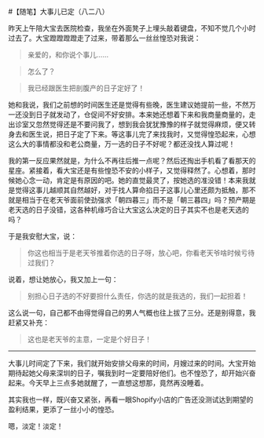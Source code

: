 #【随笔】大事儿已定（八二八）

昨天上午陪大宝去医院检查，我坐在外面凳子上埋头敲着键盘，不知不觉几个小时过去了。大宝蹬蹬蹬蹬走了过来，带着那么一丝丝惶恐对我说：

> 亲爱的，和你说个事儿……

> 怎么了？

> 我已经跟医生把剖腹产的日子定好了！

她和我说，我们之前想的时间医生还是觉得有些晚，医生建议她提前一些，不然万一还没到日子就发动了，仓促间不好安排。本来她还想着下来和我商量商量的，走出诊室又忽然觉得还是不要问我了，想到我会犹犹豫豫的样子就觉得麻烦，便又转身去和医生说，把日子定了下来。等这事儿完了来找我时，又觉得惶恐起来，心想这么大的事情都没和老公商量，万一选的日子不好呢？都还没找人算过呢！

我的第一反应果然就是，为什么不再往后推一点呢？然后还掏出手机看了看那天的星座。紧接着，看大宝还是有些惶恐不安的小样子，又觉得释然了。心想着，那时候她心念一动，肯定是有原因的吧。她的直觉最灵了，按她选的准没错！本来我就是觉得这事儿越顺其自然越好，对于找人算命掐日子这事儿心里还颇为抵触，那不就是相当于在老天爷面前使劲强求「朝四暮三」而不是「朝三暮四」吗？预产期是老天选的日子没错，这各种机缘巧合让大宝这么决定的日子其实不也是老天选的吗？

于是我安慰大宝，说：

> 你这也相当于是老天爷推着你选的日子呀，放心吧，你看老天爷啥时候亏待过我们？

说着，想让她放心，我又加上一句：

> 别担心日子选的不好要担什么责任，你选的就是我选的，我们一起担着！

这么说一句，自己都不由得觉得自己的男人气概也往上拔了三分。还是别得意，我赶紧又补充：

> 这也是老天爷的主意，一定是个好日子！

----

大事儿时间定了下来，我们就开始安排父母来的时间，月嫂过来的时间。大宝开始期待起她父母来深圳的日子，嘱我到时一定要陪好他们。也不惶恐了，却开始兴奋起来。今天早上三点多她就醒了，一直想这想那，竟然再没睡着。

其实我也一样，既兴奋又紧张，再看一眼Shopify小店的广告还没测试达到期望的盈利结果，更添了一丝小小的惶恐。

嗯，淡定！淡定！